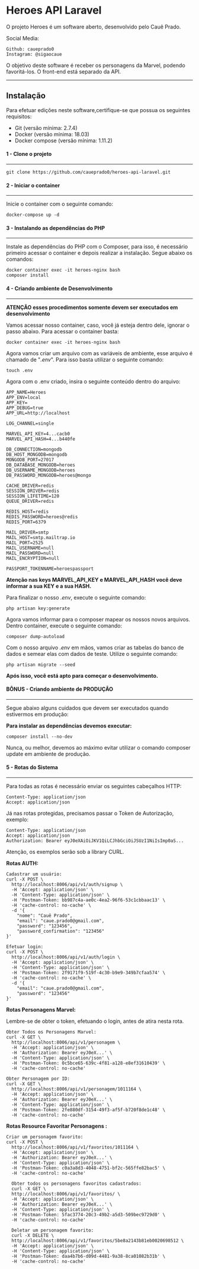 Heroes API Laravel
===================

O projeto Heroes é um software aberto, desenvolvido pelo Cauê Prado.

Social Media:
```
Github: caueprado0
Instagram: @sigaocaue
```

O objetivo deste software é receber os personagens da Marvel, podendo favoritá-los. O front-end está separado da API.
____

## Instalação
Para efetuar edições neste software,certifique-se que possua os seguintes requisitos:

* Git (versão mínima: 2.7.4)
* Docker (versão mínima: 18.03)
* Docker compose (versão mínima: 1.11.2)

#### 1 - Clone o projeto
____
```
git clone https://github.com/caueprado0/heroes-api-laravel.git
```

#### 2 - Iniciar o container
____
Inicie o container com o seguinte comando:
```
docker-compose up -d
```
#### 3 - Instalando as dependências do PHP
____
Instale as dependências do PHP com o Composer, para isso, é necessário primeiro acessar o container e depois realizar a instalação. Segue abaixo os comandos:
```
docker container exec -it heroes-nginx bash
composer install
```

#### 4 - Criando ambiente de Desenvolvimento
____
**ATENÇÃO esses procedimentos somente devem ser executados em desenvolvimento**

Vamos acessar nosso container, caso, você já esteja dentro dele, ignorar o passo abaixo. Para acessar o container basta:
```
docker container exec -it heroes-nginx bash
```

Agora vamos criar um arquivo com as variáveis de ambiente, esse arquivo é chamado de "*.env*". Para isso basta utilizar o seguinte comando:
```
touch .env
```
Agora com o .env criado, insira o seguinte conteúdo dentro do arquivo:
```
APP_NAME=Heroes
APP_ENV=local
APP_KEY=
APP_DEBUG=true
APP_URL=http://localhost

LOG_CHANNEL=single

MARVEL_API_KEY=4...cacb0
MARVEL_API_HASH=4...b440fe

DB_CONNECTION=mongodb
DB_HOST_MONGODB=mongodb
MONGODB_PORT=27017
DB_DATABASE_MONGODB=heroes
DB_USERNAME_MONGODB=heroes
DB_PASSWORD_MONGODB=heroes@mongo

CACHE_DRIVER=redis
SESSION_DRIVER=redis
SESSION_LIFETIME=120
QUEUE_DRIVER=redis

REDIS_HOST=redis
REDIS_PASSWORD=heroes@redis
REDIS_PORT=6379

MAIL_DRIVER=smtp
MAIL_HOST=smtp.mailtrap.io
MAIL_PORT=2525
MAIL_USERNAME=null
MAIL_PASSWORD=null
MAIL_ENCRYPTION=null

PASSPORT_TOKENNAME=heroespassport

```
**Atenção nas keys MARVEL_API_KEY e MARVEL_API_HASH você deve informar a sua KEY e a sua HASH.**


Para finalizar o nosso *.env*, execute o seguinte comando:
```
php artisan key:generate
```

Agora vamos informar para o composer mapear os nossos novos arquivos. Dentro container, execute o seguinte comando:
```
composer dump-autoload
```

Com o nosso arquivo *.env* em mãos, vamos criar as tabelas do banco de dados e semear elas com dados de teste. Utilize o seguinte comando:
```
php artisan migrate --seed
```
**Após isso, você está apto para começar o desenvolvimento.**


#### BÔNUS - Criando ambiente de PRODUÇÃO ####
____

Segue abaixo alguns cuidados que devem ser executados quando estivermos em produção:

**Para instalar as dependências  devemos executar:**

```
composer install --no-dev
```

Nunca, ou melhor, devemos ao máximo evitar utilizar o comando composer update em ambiente de produção.


#### 5 - Rotas do Sistema
____

Para todas as rotas é necessário enviar os seguintes cabeçalhos HTTP:
```
Content-Type: application/json
Accept: application/json
```

Já nas rotas protegidas, precisamos passar o Token de Autorização, exemplo:
```
Content-Type: application/json
Accept: application/json
Authorization: Bearer eyJ0eXAiOiJKV1QiLCJhbGciOiJSUzI1NiIsImp0aS...
```
Atenção, os exemplos serão sob a library CURL.

**Rotas AUTH:**
```
Cadastrar um usuário: 
curl -X POST \
  http://localhost:8006/api/v1/auth/signup \
  -H 'Accept: application/json' \
  -H 'Content-Type: application/json' \
  -H 'Postman-Token: bb987c4a-ae0c-4ea2-96f6-53c1cbbaac13' \
  -H 'cache-control: no-cache' \
  -d '{
	"nome": "Cauê Prado",
	"email": "caue.prado0@gmail.com",
	"password": "123456",
	"password_confirmation": "123456"
}'

Efetuar login:
curl -X POST \
  http://localhost:8006/api/v1/auth/login \
  -H 'Accept: application/json' \
  -H 'Content-Type: application/json' \
  -H 'Postman-Token: 2f9171f9-519f-4c30-b9e9-349b7cfaa574' \
  -H 'cache-control: no-cache' \
  -d '{
	"email": "caue.prado0@gmail.com",
	"password": "123456"
}'

```

**Rotas Personagens Marvel:**

Lembre-se de obter o token, efetuando o login, antes de atira nesta rota.

```
Obter Todos os Personagens Marvel:
curl -X GET \
  http://localhost:8006/api/v1/personagem \
  -H 'Accept: application/json' \
  -H 'Authorization: Bearer eyJ0eX...' \
  -H 'Content-Type: application/json' \
  -H 'Postman-Token: 0c5bce65-639c-4f81-a128-e8ef31610439' \
  -H 'cache-control: no-cache'

Obter Personagem por ID:
curl -X GET \
  http://localhost:8006/api/v1/personagem/1011164 \
  -H 'Accept: application/json' \
  -H 'Authorization: Bearer eyJ0eX...' \
  -H 'Content-Type: application/json' \
  -H 'Postman-Token: 2fe880df-3154-49f3-af5f-b720f8de1c48' \
  -H 'cache-control: no-cache'

```


**Rotas Resource Favoritar Personagens :**
```
Criar um personagem favorito:
curl -X POST \
  http://localhost:8006/api/v1/favoritos/1011164 \
  -H 'Accept: application/json' \
  -H 'Authorization: Bearer eyJ0eX...' \
  -H 'Content-Type: application/json' \
  -H 'Postman-Token: c0a3a8d3-4048-4751-bf2c-565ffe82bac5' \
  -H 'cache-control: no-cache'

  Obter todos os personagens favoritos cadastrados:
  curl -X GET \
  http://localhost:8006/api/v1/favoritos/ \
  -H 'Accept: application/json' \
  -H 'Authorization: Bearer eyJ0eX...' \
  -H 'Content-Type: application/json' \
  -H 'Postman-Token: 5fac3774-20c3-49b2-a5d3-509bec9729d0' \
  -H 'cache-control: no-cache'

  Deletar um personagem favorito:
  curl -X DELETE \
  http://localhost:8006/api/v1/favoritos/5be8a2143b81eb0020698512 \
  -H 'Accept: application/json' \
  -H 'Content-Type: application/json' \
  -H 'Postman-Token: daa4b7b6-d09d-4481-9a38-8ca01082b31b' \
  -H 'cache-control: no-cache'
```